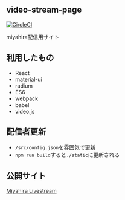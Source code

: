 ## video-stream-page
[![CircleCI](https://circleci.com/gh/j138/video-stream-page/tree/master.svg?style=svg)](https://circleci.com/gh/j138/video-stream-page/tree/master)

miyahira配信用サイト

## 利用したもの

- React
- material-ui
- radium
- ES6
- webpack
- babel
- video.js

## 配信者更新

- `/src/config.json`を雰囲気で更新
- `npm run build`すると`./static`に更新される


## 公開サイト
[Miyahira Livestream](https://video-stream-page.firebaseapp.com/ "Miyahira Livestream")
